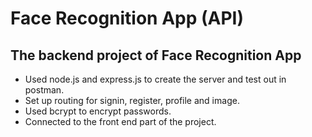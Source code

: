 # Face Recognition App (API)

## The backend project of Face Recognition App
- Used node.js and express.js to create the server and test out in postman.
- Set up routing for signin, register, profile and image.
- Used bcrypt to encrypt passwords.
- Connected to the front end part of the project.